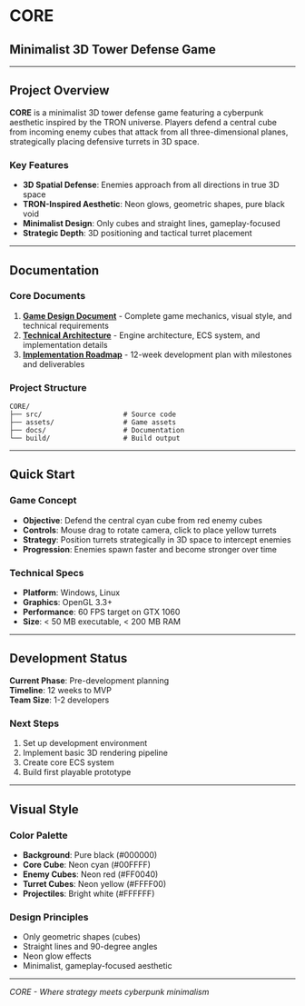 # CORE
## Minimalist 3D Tower Defense Game

---

## Project Overview

**CORE** is a minimalist 3D tower defense game featuring a cyberpunk aesthetic inspired by the TRON universe. Players defend a central cube from incoming enemy cubes that attack from all three-dimensional planes, strategically placing defensive turrets in 3D space.

### Key Features
- **3D Spatial Defense**: Enemies approach from all directions in true 3D space
- **TRON-Inspired Aesthetic**: Neon glows, geometric shapes, pure black void
- **Minimalist Design**: Only cubes and straight lines, gameplay-focused
- **Strategic Depth**: 3D positioning and tactical turret placement

---

## Documentation

### Core Documents
1. **[Game Design Document](Core_Game_Design_Document.md)** - Complete game mechanics, visual style, and technical requirements
2. **[Technical Architecture](Technical_Architecture_Specification.md)** - Engine architecture, ECS system, and implementation details  
3. **[Implementation Roadmap](Implementation_Roadmap.md)** - 12-week development plan with milestones and deliverables

### Project Structure
```
CORE/
├── src/                    # Source code
├── assets/                 # Game assets
├── docs/                   # Documentation
└── build/                  # Build output
```

---

## Quick Start

### Game Concept
- **Objective**: Defend the central cyan cube from red enemy cubes
- **Controls**: Mouse drag to rotate camera, click to place yellow turrets
- **Strategy**: Position turrets strategically in 3D space to intercept enemies
- **Progression**: Enemies spawn faster and become stronger over time

### Technical Specs
- **Platform**: Windows, Linux
- **Graphics**: OpenGL 3.3+
- **Performance**: 60 FPS target on GTX 1060
- **Size**: < 50 MB executable, < 200 MB RAM

---

## Development Status

**Current Phase**: Pre-development planning  
**Timeline**: 12 weeks to MVP  
**Team Size**: 1-2 developers  

### Next Steps
1. Set up development environment
2. Implement basic 3D rendering pipeline
3. Create core ECS system
4. Build first playable prototype

---

## Visual Style

### Color Palette
- **Background**: Pure black (#000000)
- **Core Cube**: Neon cyan (#00FFFF)
- **Enemy Cubes**: Neon red (#FF0040)
- **Turret Cubes**: Neon yellow (#FFFF00)
- **Projectiles**: Bright white (#FFFFFF)

### Design Principles
- Only geometric shapes (cubes)
- Straight lines and 90-degree angles
- Neon glow effects
- Minimalist, gameplay-focused aesthetic

---

*CORE - Where strategy meets cyberpunk minimalism*


